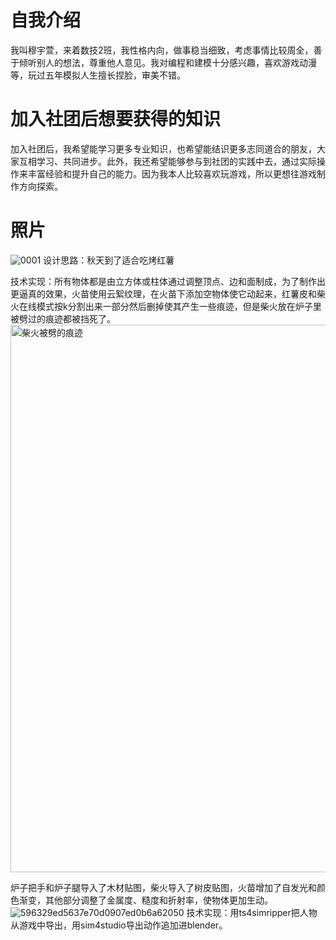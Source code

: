 # 自我介绍
我叫穆宇萱，来着数技2班，我性格内向，做事稳当细致，考虑事情比较周全，善于倾听别人的想法，尊重他人意见。我对编程和建模十分感兴趣，喜欢游戏动漫等，玩过五年模拟人生擅长捏脸，审美不错。
# 加入社团后想要获得的知识
加入社团后，我希望能学习更多专业知识，也希望能结识更多志同道合的朋友，大家互相学习、共同进步。此外，我还希望能够参与到社团的实践中去，通过实际操作来丰富经验和提升自己的能力。因为我本人比较喜欢玩游戏，所以更想往游戏制作方向探索。
# 照片
![0001](https://github.com/user-attachments/assets/636efd11-3c99-4b4d-a607-262ba42830c6)
设计思路：秋天到了适合吃烤红薯

技术实现：所有物体都是由立方体或柱体通过调整顶点、边和面制成，为了制作出更逼真的效果，火苗使用云絮纹理，在火苗下添加空物体使它动起来，红薯皮和柴火在线模式按k分割出来一部分然后删掉使其产生一些痕迹，但是柴火放在炉子里被劈过的痕迹都被挡死了。<img width="876" alt="柴火被劈的痕迹" src="https://github.com/user-attachments/assets/4fd35a47-f0c3-463b-b8c6-172398a1f716">

炉子把手和炉子腿导入了木材贴图，柴火导入了树皮贴图，火苗增加了自发光和颜色渐变，其他部分调整了金属度、糙度和折射率，使物体更加生动。
![596329ed5637e70d0907ed0b6a62050](https://github.com/user-attachments/assets/8bbc1709-4f58-4bba-9091-5e4e91047225)
技术实现：用ts4simripper把人物从游戏中导出，用sim4studio导出动作追加进blender。
